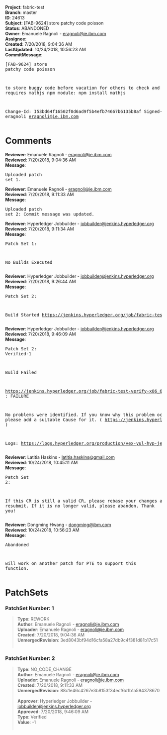 <strong>Project</strong>: fabric-test<br><strong>Branch</strong>: master<br><strong>ID</strong>: 24613<br><strong>Subject</strong>: [FAB-9624] store patchy code poisson<br><strong>Status</strong>: ABANDONED<br><strong>Owner</strong>: Emanuele Ragnoli - eragnoli@ie.ibm.com<br><strong>Assignee</strong>:<br><strong>Created</strong>: 7/20/2018, 9:04:36 AM<br><strong>LastUpdated</strong>: 10/24/2018, 10:56:23 AM<br><strong>CommitMessage</strong>:<br><pre>[FAB-9624] store patchy code poisson

to store buggy code before vacation for others to check and debug
it requires mathjs npm module:
npm install mathjs

Change-Id: I53bd64f16502f0d6ad9f5b4efb74667b6135b8af
Signed-off-by: eragnoli <eragnoli@ie.ibm.com>
</pre><h1>Comments</h1><strong>Reviewer</strong>: Emanuele Ragnoli - eragnoli@ie.ibm.com<br><strong>Reviewed</strong>: 7/20/2018, 9:04:36 AM<br><strong>Message</strong>: <pre>Uploaded patch set 1.</pre><strong>Reviewer</strong>: Emanuele Ragnoli - eragnoli@ie.ibm.com<br><strong>Reviewed</strong>: 7/20/2018, 9:11:33 AM<br><strong>Message</strong>: <pre>Uploaded patch set 2: Commit message was updated.</pre><strong>Reviewer</strong>: Hyperledger Jobbuilder - jobbuilder@jenkins.hyperledger.org<br><strong>Reviewed</strong>: 7/20/2018, 9:11:34 AM<br><strong>Message</strong>: <pre>Patch Set 1:

No Builds Executed</pre><strong>Reviewer</strong>: Hyperledger Jobbuilder - jobbuilder@jenkins.hyperledger.org<br><strong>Reviewed</strong>: 7/20/2018, 9:26:44 AM<br><strong>Message</strong>: <pre>Patch Set 2:

Build Started https://jenkins.hyperledger.org/job/fabric-test-verify-x86_64/1571/</pre><strong>Reviewer</strong>: Hyperledger Jobbuilder - jobbuilder@jenkins.hyperledger.org<br><strong>Reviewed</strong>: 7/20/2018, 9:46:09 AM<br><strong>Message</strong>: <pre>Patch Set 2: Verified-1

Build Failed 

https://jenkins.hyperledger.org/job/fabric-test-verify-x86_64/1571/ : FAILURE

No problems were identified. If you know why this problem occurred, please add a suitable Cause for it. ( https://jenkins.hyperledger.org/job/fabric-test-verify-x86_64/1571/ )

Logs: https://logs.hyperledger.org/production/vex-yul-hyp-jenkins-3/fabric-test-verify-x86_64/1571</pre><strong>Reviewer</strong>: Latitia Haskins - latitia.haskins@gmail.com<br><strong>Reviewed</strong>: 10/24/2018, 10:45:11 AM<br><strong>Message</strong>: <pre>Patch Set 2:

If this CR is still a valid CR, please rebase your changes and then resubmit. If it is no longer valid, please abandon. Thank you!</pre><strong>Reviewer</strong>: Dongming Hwang - dongming@ibm.com<br><strong>Reviewed</strong>: 10/24/2018, 10:56:23 AM<br><strong>Message</strong>: <pre>Abandoned

will work on another patch for PTE to support this function.</pre><h1>PatchSets</h1><h3>PatchSet Number: 1</h3><blockquote><strong>Type</strong>: REWORK<br><strong>Author</strong>: Emanuele Ragnoli - eragnoli@ie.ibm.com<br><strong>Uploader</strong>: Emanuele Ragnoli - eragnoli@ie.ibm.com<br><strong>Created</strong>: 7/20/2018, 9:04:36 AM<br><strong>UnmergedRevision</strong>: 3ed8043bf94d16cfa58a27db9c4f381d81b17c51<br><br></blockquote><h3>PatchSet Number: 2</h3><blockquote><strong>Type</strong>: NO_CODE_CHANGE<br><strong>Author</strong>: Emanuele Ragnoli - eragnoli@ie.ibm.com<br><strong>Uploader</strong>: Emanuele Ragnoli - eragnoli@ie.ibm.com<br><strong>Created</strong>: 7/20/2018, 9:11:33 AM<br><strong>UnmergedRevision</strong>: 88c1e46c4267e3b8153f34ecf6d1b1a594378670<br><br><strong>Approver</strong>: Hyperledger Jobbuilder - jobbuilder@jenkins.hyperledger.org<br><strong>Approved</strong>: 7/20/2018, 9:46:09 AM<br><strong>Type</strong>: Verified<br><strong>Value</strong>: -1<br><br></blockquote>